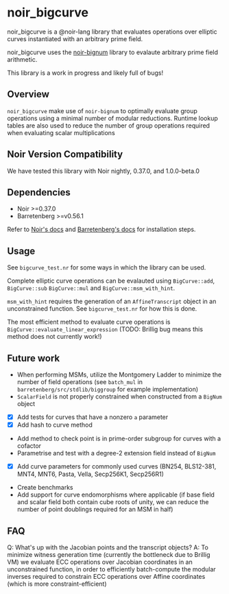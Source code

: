 # noir_bigcurve

noir_bigcurve is a @noir-lang library that evaluates operations over elliptic curves instantiated with an arbitrary prime field.

noir_bigcurve uses the [noir-bignum](https://github.com/zac-williamson/noir-bignum) library to evalaute arbitrary prime field arithmetic.

This library is a work in progress and likely full of bugs!

## Overview

`noir_bigcurve` make use of `noir-bignum` to optimally evaluate group operations using a minimal number of modular reductions. Runtime lookup tables are also used to reduce the number of group operations required when evaluating scalar multiplications

## Noir Version Compatibility

We have tested this library with Noir nightly, 0.37.0, and 1.0.0-beta.0

## Dependencies

- Noir >=0.37.0
- Barretenberg >=v0.56.1

Refer to [Noir's docs](https://noir-lang.org/docs/getting_started/quick_start) and [Barretenberg's docs](https://github.com/AztecProtocol/aztec-packages/blob/master/barretenberg/cpp/src/barretenberg/bb/readme.md) for installation steps.

## Usage

See `bigcurve_test.nr` for some ways in which the library can be used.

Complete elliptic curve operations can be evalauted using `BigCurve::add`, `BigCurve::sub` `BigCurve::mul` and `BigCurve::msm_with_hint`.

`msm_with_hint` requires the generation of an `AffineTranscript` object in an unconstrained function. See `bigcurve_test.nr` for how this is done.

The most efficient method to evaluate curve operations is `BigCurve::evaluate_linear_expression` (TODO: Brillig bug means this method does not currently work!)

## Future work

- When performing MSMs, utilize the Montgomery Ladder to minimize the number of field operations (see `batch_mul` in `barretenberg/src/stdlib/biggroup` for example implementation)
- `ScalarField` is not properly constrained when constructed from a `BigNum` object
- [x] Add tests for curves that have a nonzero `a` parameter
- [x] Add hash to curve method
- Add method to check point is in prime-order subgroup for curves with a cofactor
- Parametrise and test with a degree-2 extension field instead of `BigNum`
- [x] Add curve parameters for commonly used curves (BN254, BLS12-381, MNT4, MNT6, Pasta, Vella, Secp256K1, Secp256R1)
- Create benchmarks
- Add support for curve endomorphisms where applicable (if base field and scalar field both contain cube roots of unity, we can reduce the number of point doublings required for an MSM in half)

## FAQ

Q: What's up with the Jacobian points and the transcript objects?
A: To minimize witness generation time (currently the bottleneck due to Brillig VM) we evaluate ECC operations over Jacobian coordinates in an unconstrained function, in order to efficiently batch-compute the modular inverses required to constrain ECC operations over Affine coordinates (which is more constraint-efficient)
